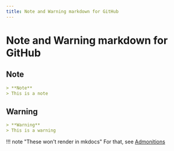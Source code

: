```yaml
---
title: Note and Warning markdown for GitHub
---
```


# Note and Warning markdown for GitHub

## Note

```markdown
> **Note**
> This is a note
```

## Warning

```markdown
> **Warning**
> This is a warning
```

!!! note "These won't render in mkdocs"
    For that, see [Admonitions](https://squidfunk.github.io/mkdocs-material/reference/admonitions/)